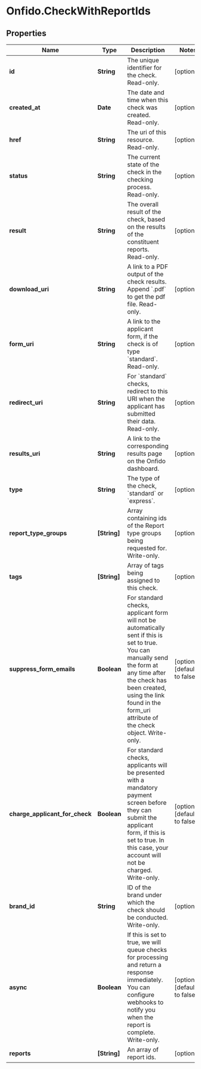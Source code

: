 # Onfido.CheckWithReportIds

## Properties
Name | Type | Description | Notes
------------ | ------------- | ------------- | -------------
**id** | **String** | The unique identifier for the check. Read-only. | [optional] 
**created_at** | **Date** | The date and time when this check was created. Read-only. | [optional] 
**href** | **String** | The uri of this resource. Read-only. | [optional] 
**status** | **String** | The current state of the check in the checking process. Read-only. | [optional] 
**result** | **String** | The overall result of the check, based on the results of the constituent reports. Read-only. | [optional] 
**download_uri** | **String** | A link to a PDF output of the check results. Append &#x60;.pdf&#x60; to get the pdf file. Read-only. | [optional] 
**form_uri** | **String** | A link to the applicant form, if the check is of type &#x60;standard&#x60;. Read-only. | [optional] 
**redirect_uri** | **String** | For &#x60;standard&#x60; checks, redirect to this URI when the applicant has submitted their data. Read-only. | [optional] 
**results_uri** | **String** | A link to the corresponding results page on the Onfido dashboard. | [optional] 
**type** | **String** | The type of the check, &#x60;standard&#x60; or &#x60;express&#x60;. | [optional] 
**report_type_groups** | **[String]** | Array containing ids of the Report type groups being requested for. Write-only. | [optional] 
**tags** | **[String]** | Array of tags being assigned to this check. | [optional] 
**suppress_form_emails** | **Boolean** | For standard checks, applicant form will not be automatically sent if this is set to true. You can manually send the form at any time after the check has been created, using the link found in the form_uri attribute of the check object. Write-only.  | [optional] [default to false]
**charge_applicant_for_check** | **Boolean** | For standard checks, applicants will be presented with a mandatory payment screen before they can submit the applicant form, if this is set to true. In this case, your account will not be charged. Write-only.  | [optional] [default to false]
**brand_id** | **String** | ID of the brand under which the check should be conducted. Write-only. | [optional] 
**async** | **Boolean** | If this is set to true, we will queue checks for processing and return a response immediately. You can configure webhooks to notify you when the report is complete. Write-only.  | [optional] [default to false]
**reports** | **[String]** | An array of report ids. | [optional] 


